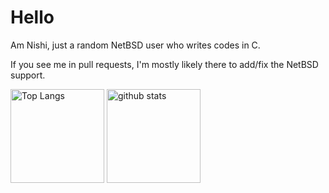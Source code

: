 # Hello

Am Nishi, just a random NetBSD user who writes codes in C.

If you see me in pull requests, I'm mostly likely there to add/fix the NetBSD support.

<p align="left"> 
  <img alt="Top Langs" height="150px" src="https://github-readme-stats.vercel.app/api/top-langs/?username=YotsuhaMeru&layout=compact&show_icons=true" />
  <img alt="github stats" height="150px" src="https://github-readme-stats.vercel.app/api?username=YotsuhaMeru&show_icons=ture" />
</p>
